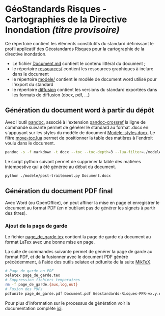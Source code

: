 # GéoStandards Risques - Cartographies de la Directive Inondation _(titre provisoire)_

Ce répertoire contient les éléments constitutifs du standard définissant le profil applicatif des Géostandards Risques pour la cartographie de la directive inondation.

- Le fichier [Document.md](./Document.md) contient le contenu littéral du document ;
- le répertoire [ressources/](./ressources) contient les ressources graphiques à inclure dans le document
- le répertoire [modele/](./modele) contient le modèle de document word utilisé pour l'export du standard
- le répertoire [diffusion](./diffusion) contient les versions du standard exportées dans les formats de diffusion (docx, pdf, ...)

## Génération du document word à partir du dépôt

Avec l'outil [pandoc](https://github.com/jgm/pandoc/releases/tag/3.7.0.2), associé à l'extension [pandoc-crossref](https://github.com/lierdakil/pandoc-crossref/releases/tag/v0.3.20) la ligne de commande suivante permet de générer le standard au format .docx en s'appuyant sur les styles du modèle de document [Modele-styles.docx](./modele/Modele-styles.docx). Le filtre [move-toc.lua](./modele/move-toc.lua) permet de positionner la table des matières à l'endroit voulu dans le document.

```bash
pandoc -s -f markdown -t docx --toc --toc-depth=3 --lua-filter=./modele/move-toc.lua --filter pandoc-crossref -o Document.docx --reference-doc=./modele/Modele-styles.docx Document.md
```

Le script python suivant permet de supprimer la table des matières intempestive qui a été générée au début du document.

```bash
python ./modele/post-traitement.py Document.docx
```

## Génération du document PDF final

Avec Word (ou OpenOffice), on peut affiner la mise en page et enregistrer le document au format PDF (en n'oubliant pas de générer les signets à partir des titres).

### Ajout de la page de garde

Le fichier [page_de_garde.tex](./page_de_garde.tex) contient la page de garde du document au format LaTex avec une bonne mise en page.

La suite de commandes suivante permet de générer la page de garde au format PDF, et de la fusionner avec le document PDF généré précédemment, à l'aide des outils xelatex et pdfunite de la suite [MikTeX](https://miktex.org/download).

```bash
# Page de garde en PDF
xelatex page_de_garde.tex
# Suppression fichiers temporaires
rm -f page_de_garde.{aux,log,out}
# Fusion des PDFs
pdfunite page_de_garde.pdf Document.pdf Geostandards-Risques-PPR-vx.y.docx
```

Pour plus d'information sur le processus de génération voir la documentation complète [ici](https://github.com/cnigfr/FabriqueStandards/blob/main/StandardsDesStandards/template/templateMarkdown/README.md).